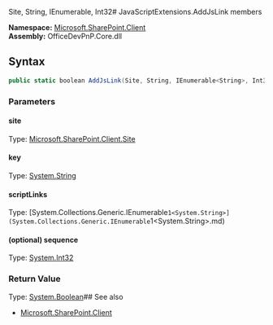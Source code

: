 Site, String, IEnumerable<String>, Int32# JavaScriptExtensions.AddJsLink members
  

**Namespace:** [Microsoft.SharePoint.Client](Microsoft.SharePoint.Client.md)  
**Assembly:** OfficeDevPnP.Core.dll  
## Syntax
```C#
public static boolean AddJsLink(Site, String, IEnumerable<String>, Int32)
```
### Parameters
#### site
Type: [Microsoft.SharePoint.Client.Site](Microsoft.SharePoint.Client.Site.md) 
#### 
#### key
Type: [System.String](System.String.md) 
#### 
#### scriptLinks
Type: [System.Collections.Generic.IEnumerable`1<System.String>](System.Collections.Generic.IEnumerable`1<System.String>.md) 
#### 
#### (optional) sequence
Type: [System.Int32](System.Int32.md) 
#### 
### Return Value
Type: [System.Boolean](System.Boolean.md)## See also
- [Microsoft.SharePoint.Client](Microsoft.SharePoint.Client.md)
